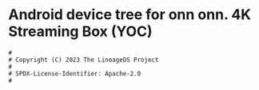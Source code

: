 # Android device tree for onn onn. 4K Streaming Box (YOC)

```
#
# Copyright (C) 2023 The LineageOS Project
#
# SPDX-License-Identifier: Apache-2.0
#
```
